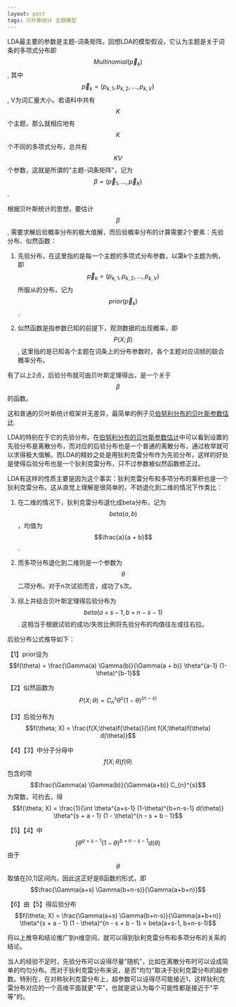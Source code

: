 ```yaml
---
layout: post
tags: 贝叶斯统计 主题模型
---
```


LDA最主要的参数是主题-词条矩阵。回想LDA的模型假设，它认为主题是关于词条的多项式分布即$$Multinomial(\vec p_k)$$, 其中$$\vec p_k = (p_{k,1}, p_{k,2}, ..., p_{k,V})$$, V为词汇量大小。若语料中共有$$K$$个主题，那么就相应地有$$K$$个不同的多项式分布，总共有$$KV$$个参数，这就是所谓的"主题-词条矩阵"，记为$$\beta = (\vec p_1, ..., \vec p_K)$$.

根据贝叶斯统计的思想，要估计$$\beta$$, 需要求解后验概率分布的极大值解，而后验概率分布的计算需要2个要素：先验分布、似然函数：

1. 先验分布，在这里指的是每一个主题的多项式分布参数，以第k个主题为例，即$$\vec p_k = (p_{k,1}, p_{k,2}, ..., p_{k,V})$$所服从的分布，记为$$prior(\vec p_k)$$.

2. 似然函数是指参数已知的前提下，观测数据的出现概率，即$$P(X;\beta)$$, 这里指的是已知各个主题在词条上的分布参数时，各个主题对应词频的联合概率分布。

有了以上2点，后验分布就可由贝叶斯定理得出，是一个关于$$\beta$$的函数。

这和普通的贝叶斯统计框架并无差异，最简单的例子见[伯努利分布的贝叶斯参数估计](https://nomadcube.github.io/2017/04/04/%E4%BC%AF%E5%8A%AA%E5%88%A9%E5%88%86%E5%B8%83%E7%9A%84%E8%B4%9D%E5%8F%B6%E6%96%AF%E5%8F%82%E6%95%B0%E4%BC%B0%E8%AE%A1/).

LDA的特别在于它的先验分布。在[伯努利分布的贝叶斯参数估计](https://nomadcube.github.io/2017/04/04/%E4%BC%AF%E5%8A%AA%E5%88%A9%E5%88%86%E5%B8%83%E7%9A%84%E8%B4%9D%E5%8F%B6%E6%96%AF%E5%8F%82%E6%95%B0%E4%BC%B0%E8%AE%A1/)中可以看到设置的先验分布是离散分布，而对应的后验分布也是一个普通的离散分布，通过枚举就可以求得极大值解。而LDA的精妙之处是用狄利克雷分布作为先验分布，这样的好处是使得后验分布也是一个狄利克雷分布，只不过参数被似然函数修正过。

LDA有这样的性质主要是因为这个事实：狄利克雷分布和多项分布的乘积也是一个狄利克雷分布。这从直觉上理解是很简单的，不妨退化到二维的情况下作类比：

1. 在二维的情况下，狄利克雷分布退化成beta分布，记为$$beta(a, b)$$，均值为$$\frac{a}{a + b}$$. 

2. 而多项分布退化到二维则是一个参数为$$\theta$$二项分布。对于n次试验而言，成功了s次。

3. 综上并结合贝叶斯定理得后验分布为$$beta(a + s - 1, b + n - s - 1 )$$. 这相当于根据试验的成功/失败比例将先验分布的均值往左或往右拉。

后验分布公式推导如下：

【1】prior设为$$f(\theta) = \frac{\Gamma(a) \Gamma(b)}{\Gamma(a + b)} \theta^{a-1} (1- \theta)^{b-1}$$

【2】似然函数为$$P(X;\theta) = C_{n}^{s} \theta^s (1 - \theta)^{(n - s)}$$

【3】后验分布为$$f(\theta; X) = \frac{f(X;\theta)f(\theta)}{\int f(X;\theta)f(\theta) d(\theta)}$$

【4】【3】中分子分母中$$f(X;\theta)f(\theta)$$包含的项$$\frac{\Gamma(a) \Gamma(b)}{\Gamma(a+b)} C_{n}^{s}$$为常数，可约去，得$$f(\theta; X) = \frac{1}{\int \theta^{a+s-1} (1-\theta)^{b+n-s-1} d(\theta)} \theta^{s + a - 1} (1 - \theta)^{n - s + b - 1}$$

【5】【4】中$$\int \theta^{a+s-1} (1-\theta)^{b+n-s-1} d(\theta)$$由于$$\theta$$取值在[0,1]区间内，因此这正好是B函数的形式，即$$\frac{\Gamma(a+s) \Gamma(b+n-s)}{\Gamma(a+b+n)}$$

【6】由【5】得后验分布$$f(\theta; X) = \frac{\Gamma(a+s) \Gamma(b+n-s)}{\Gamma(a+b+n)} \theta^{s + a - 1} (1 - \theta)^{n - s + b - 1} = beta(a+s-1, b+n-s-1)$$

将以上推导和结论推广到n维空间，就可以得到狄利克雷分布和多项分布的关系的结论。

当人的经验不足时，先验分布可以设得尽量"随机"，比如在离散分布时可以设成简单的均匀分布。而对于狄利克雷分布来说，是否"均匀"取决于狄利克雷分布的超参数。特别在，在对称狄利克雷分布上，超参数可以设得尽可能接近1，这样狄利克雷分布对应的一个高维平面就更"平"，也就是说认为每个可能性都是接近于"平等"的。
